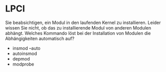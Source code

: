 # LPCI


Sie beabsichtigen, ein Modul in den laufenden Kernel zu installieren. Leider wissen Sie nicht, ob das zu installierende Modul von anderen Modulen abhängt. Welches Kommando löst bei der Installation von Modulen die Abhängigkeiten automatisch auf? 

- insmod –auto
- autoinsmod
- depmod
- modprobe
